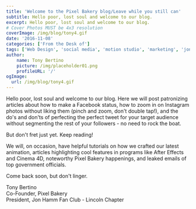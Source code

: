 ```yaml
---
title: 'Welcome to the Pixel Bakery blog/Leave while you still can'
subtitle: Hello poor, lost soul and welcome to our blog. 
excerpt: Hello poor, lost soul and welcome to our blog.
# Cover Photos MUST be 4x3 resolution
coverImage: /img/blog/tony4.gif
date: '2016-11-08'
categories: ['From the Desk of']
tags: ['Web Design', 'social media', 'motion studio', 'marketing', 'jon hamm fan club', 'jon hamm', 'graphic design', 'branding', 'Animation', 'Advertising']
author:
    name: Tony Bertino
    picture: /img/placeholder01.png
    profileURL: '/'
ogImage:
  url: /img/blog/tony4.gif
---
```

Hello poor, lost soul and welcome to our blog. Here we will post patronizing articles about how to make a Facebook status, how to zoom in on Instagram photos without liking them (pinch and zoom, don't double tap!), and the do's and don'ts of perfecting the perfect tweet for your target audience without segmenting the rest of your followers - no need to rock the boat.

But don't fret just yet. Keep reading!

We will, on occasion, have helpful tutorials on how we crafted our latest animation, articles highlighting cool features in programs like After Effects and Cinema 4D, noteworthy Pixel Bakery happenings, and leaked emails of top government officials.

Come back soon, but don't linger.

Tony Bertino\
Co-Founder, Pixel Bakery\
President, Jon Hamm Fan Club - Lincoln Chapter